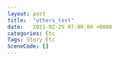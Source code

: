 ```yaml
---
layout: post
title:  "others_test"
date:   2021-02-25 07:00:00 +0000
categories: Etc
Tags: Story Etc
SceneCode: []
---
```

